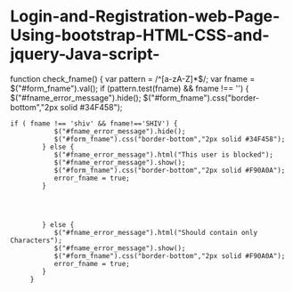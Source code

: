 # Login-and-Registration-web-Page-Using-bootstrap-HTML-CSS-and-jquery-Java-script-




function check_fname() {
            var pattern = /^[a-zA-Z]*$/;
            var fname = $("#form_fname").val();
            if (pattern.test(fname) && fname !== '') {
               $("#fname_error_message").hide();
               $("#form_fname").css("border-bottom","2px solid #34F458");

	if ( fname !== 'shiv' && fname!=='SHIV') {
               $("#fname_error_message").hide();
               $("#form_fname").css("border-bottom","2px solid #34F458");
            } else {
               $("#fname_error_message").html("This user is blocked");
               $("#fname_error_message").show();
               $("#form_fname").css("border-bottom","2px solid #F90A0A");
               error_fname = true;
            }




            } else {
               $("#fname_error_message").html("Should contain only Characters");
               $("#fname_error_message").show();
               $("#form_fname").css("border-bottom","2px solid #F90A0A");
               error_fname = true;
            }
         }

